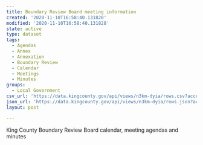 ```yaml
---
title: Boundary Review Board meeting information
created: '2020-11-10T16:58:40.131820'
modified: '2020-11-10T16:58:40.131828'
state: active
type: dataset
tags:
  - Agendas
  - Annex
  - Annexation
  - Boundary Review
  - Calendar
  - Meetings
  - Minutes
groups:
  - Local Government
csv_url: 'https://data.kingcounty.gov/api/views/n3km-dyia/rows.csv?accessType=DOWNLOAD'
json_url: 'https://data.kingcounty.gov/api/views/n3km-dyia/rows.json?accessType=DOWNLOAD'
layout: post

---
```

King County Boundary Review Board calendar, meeting agendas and minutes
